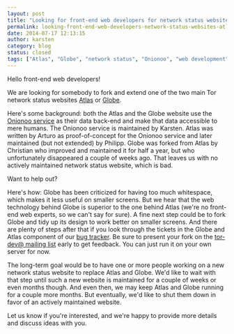 ```yaml
---
layout: post
title: "Looking for front-end web developers for network status websites Atlas and Globe"
permalink: looking-front-end-web-developers-network-status-websites-atlas-and-globe
date: 2014-07-17 12:13:15
author: karsten
category: blog
status: closed
tags: ["Atlas", "Globe", "network status", "Onionoo", "web development"]
---
```


Hello front-end web developers!

We are looking for somebody to fork and extend one of the two main Tor network status websites [Atlas](https://atlas.torproject.org/) or [Globe](https://globe.torproject.org/).

Here's some background: both the Atlas and the Globe website use the [Onionoo service](https://onionoo.torproject.org/) as their data back-end and make that data accessible to mere humans. The Onionoo service is maintained by Karsten. Atlas was written by Arturo as proof-of-concept for the Onionoo service and later maintained (but not extended) by Philipp. Globe was forked from Atlas by Christian who improved and maintained it for half a year, but who unfortunately disappeared a couple of weeks ago. That leaves us with no actively maintained network status website, which is bad.

Want to help out?

Here's how: Globe has been criticized for having too much whitespace, which makes it less useful on smaller screens. But we hear that the web technology behind Globe is superior to the one behind Atlas (we're no front-end web experts, so we can't say for sure). A fine next step could be to fork Globe and tidy up its design to work better on smaller screens. And there are plenty of steps after that if you look through the tickets in the Globe and Atlas component of our [bug tracker](https://trac.torproject.org/). Be sure to present your fork on the [tor-dev@ mailing list](https://lists.torproject.org/cgi-bin/mailman/listinfo/tor-dev) early to get feedback. You can just run it on your own server for now.

The long-term goal would be to have one or more people working on a new network status website to replace Atlas and Globe. We'd like to wait with that step until such a new website is maintained for a couple of weeks or even months though. And even then, we may keep Atlas and Globe running for a couple more months. But eventually, we'd like to shut them down in favor of an actively maintained website.

Let us know if you're interested, and we're happy to provide more details and discuss ideas with you.
